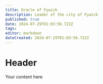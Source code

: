 ```yaml
---
title: Oracle of Fywick
description: Leader of the city of Fywick
published: true
date: 2024-07-29T01:03:56.722Z
tags: 
editor: markdown
dateCreated: 2024-07-29T01:03:56.722Z
---
```


# Header
Your content here